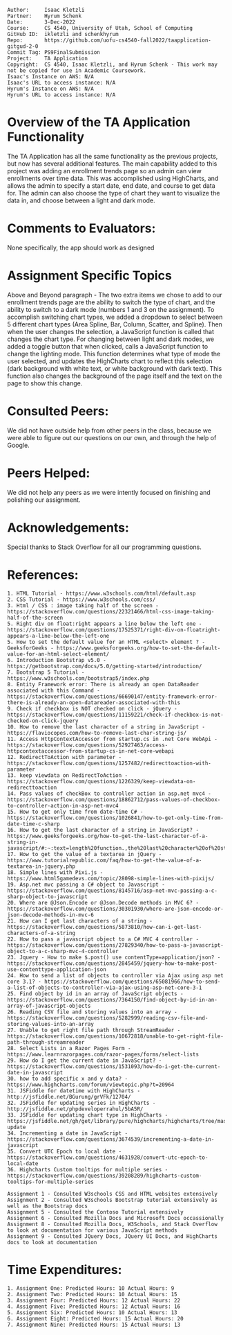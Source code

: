 ```
Author:     Isaac Kletzli
Partner:    Hyrum Schenk
Date:       3-Dec-2022
Course:     CS 4540, University of Utah, School of Computing
GitHub ID:  ikletzli and schenkhyrum
Repo:       https://github.com/uofu-cs4540-fall2022/taapplication-gitgud-2-0
Commit Tag: PS9FinalSubmission
Project:    TA Application
Copyright:  CS 4540, Isaac Kletzli, and Hyrum Schenk - This work may not be copied for use in Academic Coursework.
Isaac's Instance on AWS: N/A
Isaac's URL to access instance: N/A
Hyrum's Instance on AWS: N/A
Hyrum's URL to access instance: N/A
```
# Overview of the TA Application Functionality 

The TA Application has all the same functionality as the previous projects, but now has several additional features. The main
capability added to this project was adding an enrollment trends page so an admin can view enrollments over time data. This was
accomplished using HighCharts, and allows the admin to specify a start date, end date, and course to get data for. The admin can
also choose the type of chart they want to visualize the data in, and choose between a light and dark mode.

# Comments to Evaluators:

None specifically, the app should work as designed

# Assignment Specific Topics

Above and Beyond paragraph - The two extra items we chose to add to our enrollment trends page are the ability to switch the
                             type of chart, and the ability to switch to a dark mode (numbers 1 and 3 on the assignment). To
                             accomplish switching chart types, we added a dropdown to select between 5 different chart types
                             (Area Spline, Bar, Column, Scatter, and Spline). Then when the user changes the selection, a 
                             JavaScript function is called that changes the chart type. For changing between light and dark modes,
                             we added a toggle button that when clicked, calls a JavaScript function to change the lighting mode.
                             This function determines what type of mode the user selected, and updates the HighCharts chart to reflect
                             this selection (dark background with white text, or white background with dark text). This function also 
                             changes the background of the page itself and the text on the page to show this change.

# Consulted Peers:

We did not have outside help from other peers in the class, because we were able to figure out our questions on our own, and through
the help of Google.

# Peers Helped:

We did not help any peers as we were intently focused on finishing and polishing our assignment.

# Acknowledgements:

Special thanks to Stack Overflow for all our programming questions.

# References:

    1. HTML Tutorial - https://www.w3schools.com/html/default.asp
    2. CSS Tutorial - https://www.w3schools.com/css/
    3. Html / CSS : image taking half of the screen - https://stackoverflow.com/questions/22321466/html-css-image-taking-half-of-the-screen
    5. Right div on float:right appears a line below the left one - https://stackoverflow.com/questions/17525371/right-div-on-floatright-appears-a-line-below-the-left-one
    5. How to set the default value for an HTML <select> element ? - GeeksforGeeks - https://www.geeksforgeeks.org/how-to-set-the-default-value-for-an-html-select-element/
    6. Introduction Bootstrap v5.0 - https://getbootstrap.com/docs/5.0/getting-started/introduction/
    7. Bootstrap 5 Tutorial - https://www.w3schools.com/bootstrap5/index.php
    8. Entity Framework error: There is already an open DataReader associated with this Command - https://stackoverflow.com/questions/66690147/entity-framework-error-there-is-already-an-open-datareader-associated-with-this
    9. Check if checkbox is NOT checked on click - jQuery - https://stackoverflow.com/questions/11159221/check-if-checkbox-is-not-checked-on-click-jquery 
    10. How to remove the last character of a string in JavaScript - https://flaviocopes.com/how-to-remove-last-char-string-js/
    11. Access HttpContextAccessor from startup.cs in .net Core WebApi - https://stackoverflow.com/questions/52927463/access-httpcontextaccessor-from-startup-cs-in-net-core-webapi
    12. RedirectToAction with parameter - https://stackoverflow.com/questions/1257482/redirecttoaction-with-parameter
    13. keep viewdata on RedirectToAction - https://stackoverflow.com/questions/1226329/keep-viewdata-on-redirecttoaction
    14. Pass values of checkBox to controller action in asp.net mvc4 - https://stackoverflow.com/questions/18862712/pass-values-of-checkbox-to-controller-action-in-asp-net-mvc4
    15. How to get only time from date-time C# - https://stackoverflow.com/questions/1026841/how-to-get-only-time-from-date-time-c-sharp
    16. How to get the last character of a string in JavaScript? - https://www.geeksforgeeks.org/how-to-get-the-last-character-of-a-string-in-javascript/#:~:text=length%20function.,the%20last%20character%20of%20string
    17. How to get the value of a textarea in jQuery - https://www.tutorialrepublic.com/faq/how-to-get-the-value-of-a-textarea-in-jquery.php
    18. Simple lines with Pixi.js - https://www.html5gamedevs.com/topic/28098-simple-lines-with-pixijs/
    19. Asp.net mvc passing a C# object to Javascript - https://stackoverflow.com/questions/8145716/asp-net-mvc-passing-a-c-sharp-object-to-javascript
    20. Where are @Json.Encode or @Json.Decode methods in MVC 6? - https://stackoverflow.com/questions/30301930/where-are-json-encode-or-json-decode-methods-in-mvc-6
    21. How can I get last characters of a string - https://stackoverflow.com/questions/5873810/how-can-i-get-last-characters-of-a-string
    22. How to pass a javascript object to a C# MVC 4 controller - https://stackoverflow.com/questions/27829340/how-to-pass-a-javascript-object-to-a-c-sharp-mvc-4-controller
    23. Jquery - How to make $.post() use contentType=application/json? - https://stackoverflow.com/questions/2845459/jquery-how-to-make-post-use-contenttype-application-json
    24. How to send a list of objects to controller via Ajax using asp net core 3.1? - https://stackoverflow.com/questions/65081966/how-to-send-a-list-of-objects-to-controller-via-ajax-using-asp-net-core-3-1
    25. Find object by id in an array of JavaScript objects - https://stackoverflow.com/questions/7364150/find-object-by-id-in-an-array-of-javascript-objects
    26. Reading CSV file and storing values into an array - https://stackoverflow.com/questions/5282999/reading-csv-file-and-storing-values-into-an-array
    27. Unable to get right file path through StreamReader - https://stackoverflow.com/questions/10672818/unable-to-get-right-file-path-through-streamreader
    28. Select Lists in a Razor Pages Form - https://www.learnrazorpages.com/razor-pages/forms/select-lists
    29. How do I get the current date in JavaScript? - https://stackoverflow.com/questions/1531093/how-do-i-get-the-current-date-in-javascript
    30. how to add specific x and y data? - https://www.highcharts.com/forum/viewtopic.php?t=20964
    31. JSFiddle for datetime with HighCharts - http://jsfiddle.net/BGurung/grVFk/12704/
    32. JSFiddle for updating series in HighCharts - http://jsfiddle.net/phpdeveloperrahul/5bA5R/
    33. JSFiddle for updating chart type in HighCharts - https://jsfiddle.net/gh/get/library/pure/highcharts/highcharts/tree/master/samples/highcharts/demo/chart-update
    34. Incrementing a date in JavaScript - https://stackoverflow.com/questions/3674539/incrementing-a-date-in-javascript
    35. Convert UTC Epoch to local date - https://stackoverflow.com/questions/4631928/convert-utc-epoch-to-local-date
    36. Highcharts Custom tooltips for multiple series - https://stackoverflow.com/questions/39208289/highcharts-custom-tooltips-for-multiple-series

    Assignment 1 - Consulted W3schools CSS and HTML websites extensively
    Assignment 2 - Consulted W3schools Bootstrap tutorial extensively as well as the Bootstrap docs
    Assignment 5 - Consulted the Contoso Tutorial extensively
    Assignment 6 - Consulted Mozilla Docs and Microsoft Docs occassionally
    Assignment 8 - Consulted Mozilla Docs, W3Schools, and Stack Overflow to look at documentation for various JavaScript methods
    Assignment 9 - Consulted JQuery Docs, JQuery UI Docs, and HighCharts docs to look at documentation
# Time Expenditures:

    1. Assignment One: Predicted Hours: 10 Actual Hours: 9
    2. Assignment Two: Predicted Hours: 10 Actual Hours: 15
    3. Assignment Four: Predicted Hours: 12 Actual Hours: 22
    4. Assignment Five: Predicted Hours: 12 Actual Hours: 16
    5. Assignment Six: Predicted Hours: 10 Actual Hours: 13
    6. Assignment Eight: Predicted Hours: 15 Actual Hours: 20
    7. Assignment Nine: Predicted Hours: 15 Actual Hours: 13

